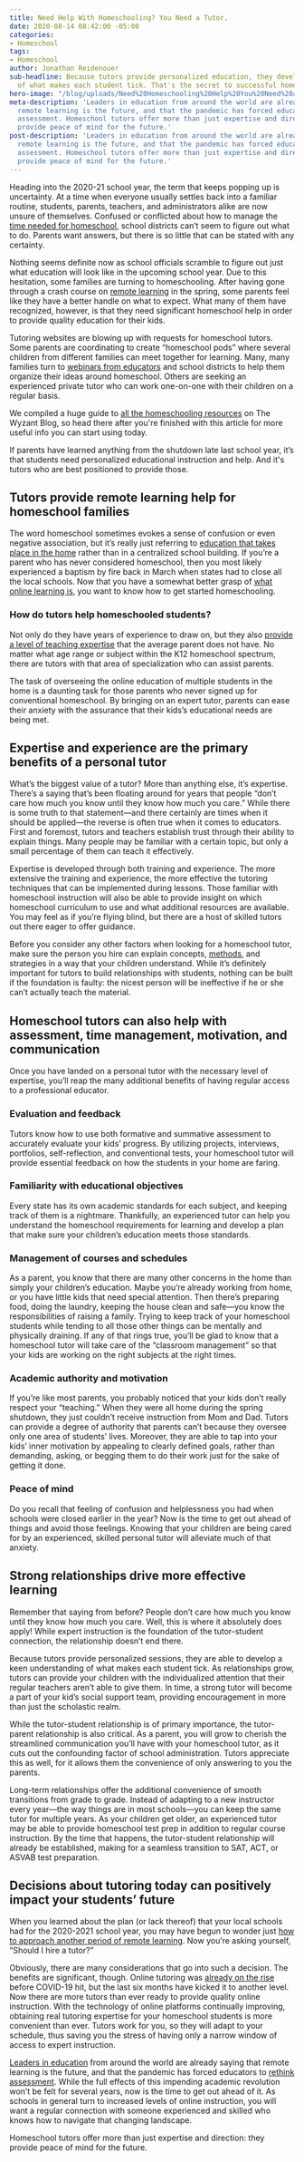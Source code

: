 ```yaml
---
title: Need Help With Homeschooling? You Need a Tutor.
date: 2020-08-14 08:42:00 -05:00
categories:
- Homeschool
tags:
- Homeschool
author: Jonathan Reidenouer
sub-headline: Because tutors provide personalized education, they develop a keen understanding
  of what makes each student tick. That's the secret to successful homeschooling.
hero-image: "/blog/uploads/Need%20Homeschooling%20Help%20You%20Need%20a%20Tutor-e171e1.png"
meta-description: 'Leaders in education from around the world are already saying that
  remote learning is the future, and that the pandemic has forced educators to rethink
  assessment. Homeschool tutors offer more than just expertise and direction: they
  provide peace of mind for the future.'
post-description: 'Leaders in education from around the world are already saying that
  remote learning is the future, and that the pandemic has forced educators to rethink
  assessment. Homeschool tutors offer more than just expertise and direction: they
  provide peace of mind for the future.'
---
```


Heading into the 2020-21 school year, the term that keeps popping up is uncertainty. At a time when everyone usually settles back into a familiar routine, students, parents, teachers, and administrators alike are now unsure of themselves. Confused or conflicted about how to manage the [time needed for homeschool](https://www.wyzant.com/blog/homeschool-time-management/), school districts can’t seem to figure out what to do. Parents want answers, but there is so little that can be stated with any certainty. 

Nothing seems definite now as school officials scramble to figure out just what education will look like in the upcoming school year. Due to this hesitation, some families are turning to homeschooling. After having gone through a crash course on [remote learning](https://www.wyzant.com/blog/remote-learning-homeschool-faqs/) in the spring, some parents feel like they have a better handle on what to expect. What many of them have recognized, however, is that they need significant homeschool help in order to provide quality education for their kids. 

Tutoring websites are blowing up with requests for homeschool tutors. Some parents are coordinating to create “homeschool pods” where several children from different families can meet together for learning. Many, many families turn to [webinars from educators](https://www.wyzant.com/blog/is-homeschooling-right-for-my-kids/) and school districts to help them organize their ideas around homeschool. Others are seeking an experienced private tutor who can work one-on-one with their children on a regular basis. 

We compiled a huge guide to [all the homeschooling resources](https://www.wyzant.com/blog/homeschool-resources/) on The Wyzant Blog, so head there after you're finished with this article for more useful info you can start using today. 

If parents have learned anything from the shutdown late last school year, it’s that students need personalized educational instruction and help. And it's tutors who are best positioned to provide those.

## Tutors provide remote learning help for homeschool families

The word homeschool sometimes evokes a sense of confusion or even negative association, but it’s really just referring to [education that takes place in the home](https://www.wyzant.com/blog/myths-about-homeschooling/) rather than in a centralized school building. If you’re a parent who has never considered homeschool, then you most likely experienced a baptism by fire back in March when states had to close all the local schools. Now that you have a somewhat better grasp of [what online learning is](https://www.wyzant.com/blog/types-of-remote-learning/), you want to know how to get started homeschooling. 

### How do tutors help homeschooled students?

Not only do they have years of experience to draw on, but they also [provide a level of teaching expertise](https://www.wyzant.com/blog/tutoring-homeschool-help/) that the average parent does not have. No matter what age range or subject within the K12 homeschool spectrum, there are tutors with that area of specialization who can assist parents.

The task of overseeing the online education of multiple students in the home is a daunting task for those parents who never signed up for conventional homeschool. By bringing on an expert tutor, parents can ease their anxiety with the assurance that their kids’s educational needs are being met. 

## Expertise and experience are the primary benefits of a personal tutor 

What’s the biggest value of a tutor? More than anything else, it’s expertise. There’s a saying that’s been floating around for years that people “don’t care how much you know until they know how much you care.” While there is some truth to that statement—and there certainly are times when it should be applied—the reverse is often true when it comes to educators. First and foremost, tutors and teachers establish trust through their ability to explain things. Many people may be familiar with a certain topic, but only a small percentage of them can teach it effectively.

Expertise is developed through both training and experience. The more extensive the training and experience, the more effective the tutoring techniques that can be implemented during lessons. Those familiar with homeschool instruction will also be able to provide insight on which homeschool curriculum to use and what additional resources are available. You may feel as if you’re flying blind, but there are a host of skilled tutors out there eager to offer guidance.

Before you consider any other factors when looking for a homeschool tutor, make sure the person you hire can explain concepts, [methods](https://www.wyzant.com/blog/montessori-education/), and strategies in a way that your children understand. While it’s definitely important for tutors to build relationships with students, nothing can be built if the foundation is faulty: the nicest person will be ineffective if he or she can’t actually teach the material.

## Homeschool tutors can also help with assessment, time management, motivation, and communication

Once you have landed on a personal tutor with the necessary level of expertise, you’ll reap the many additional benefits of having regular access to a professional educator. 

### Evaluation and feedback
Tutors know how to use both formative and summative assessment to accurately evaluate your kids’ progress. By utilizing projects, interviews, portfolios, self-reflection, and conventional tests, your homeschool tutor will provide essential feedback on how the students in your home are faring. 

### Familiarity with educational objectives
Every state has its own academic standards for each subject, and keeping track of them is a nightmare. Thankfully, an experienced tutor can help you understand the homeschool requirements for learning and develop a plan that make sure your children’s education meets those standards.

### Management of courses and schedules
As a parent, you know that there are many other concerns in the home than simply your children’s education. Maybe you’re already working from home, or you have little kids that need special attention. Then there’s preparing food, doing the laundry, keeping the house clean and safe—you know the responsibilities of raising a family. Trying to keep track of your homeschool students while tending to all those other things can be mentally and physically draining. If any of that rings true, you’ll be glad to know that a homeschool tutor will take care of the “classroom management” so that your kids are working on the right subjects at the right times.

### Academic authority and motivation
If you’re like most parents, you probably noticed that your kids don’t really respect your “teaching.” When they were all home during the spring shutdown, they just couldn’t receive instruction from Mom and Dad. Tutors can provide a degree of authority that parents can’t because they oversee only one area of students’ lives. Moreover, they are able to tap into your kids’ inner motivation by appealing to clearly defined goals, rather than demanding, asking, or begging them to do their work just for the sake of getting it done.

### Peace of mind
Do you recall that feeling of confusion and helplessness you had when schools were closed earlier in the year? Now is the time to get out ahead of things and avoid those feelings. Knowing that your children are being cared for by an experienced, skilled personal tutor will alleviate much of that anxiety.

## Strong relationships drive more effective learning

Remember that saying from before? People don’t care how much you know until they know how much you care. Well, this is where it absolutely does apply! While expert instruction is the foundation of the tutor-student connection, the relationship doesn’t end there.

Because tutors provide personalized sessions, they are able to develop a keen understanding of what makes each student tick. As relationships grow, tutors can provide your children with the individualized attention that their regular teachers aren’t able to give them. In time, a strong tutor will become a part of your kid’s social support team, providing encouragement in more than just the scholastic realm. 

While the tutor-student relationship is of primary importance, the tutor-parent relationship is also critical. As a parent, you will grow to cherish the streamlined communication you’ll have with your homeschool tutor, as it cuts out the confounding factor of school administration. Tutors appreciate this as well, for it allows them the convenience of only answering to you the parents.

Long-term relationships offer the additional convenience of smooth transitions from grade to grade. Instead of adapting to a new instructor every year—the way things are in most schools—you can keep the same tutor for multiple years. As your children get older, an experienced tutor may be able to provide homeschool test prep in addition to regular course instruction. By the time that happens, the tutor-student relationship will already be established, making for a seamless transition to SAT, ACT, or ASVAB test preparation.

## Decisions about tutoring today can positively impact your students’ future

When you learned about the plan (or lack thereof) that your local schools had for the 2020-2021 school year, you may have begun to wonder just [how to approach another period of remote learning](https://www.wyzant.com/blog/which-homeschool-approach-is-right-for-your-kids/). Now you’re asking yourself, “Should I hire a tutor?” 

Obviously, there are many considerations that go into such a decision. The benefits are significant, though. Online tutoring was [already on the rise](https://www.wyzant.com/blog/tutor/trends-and-topics-in-online-tutoring/) before COVID-19 hit, but the last six months have kicked it to another level. Now there are more tutors than ever ready to provide quality online instruction. With the technology of online platforms continually improving, obtaining real tutoring expertise for your homeschool students is more convenient than ever. Tutors work for you, so they will adapt to your schedule, thus saving you the stress of having only a narrow window of access to expert instruction.

[Leaders in education](https://edsource.org/2020/school-district-leaders-from-around-the-u-s-rethink-education-emphasize-online-learning/632601) from around the world are already saying that remote learning is the future, and that the pandemic has forced educators to [rethink assessment](https://www.nciea.org/blog/school-disruption/remote-learning-provides-opportunity-rethink-assessment-and-learning). While the full effects of this impending academic revolution won’t be felt for several years, now is the time to get out ahead of it. As schools in general turn to increased levels of online instruction, you will want a regular connection with someone experienced and skilled who knows how to navigate that changing landscape. 

Homeschool tutors offer more than just expertise and direction: they provide peace of mind for the future.

